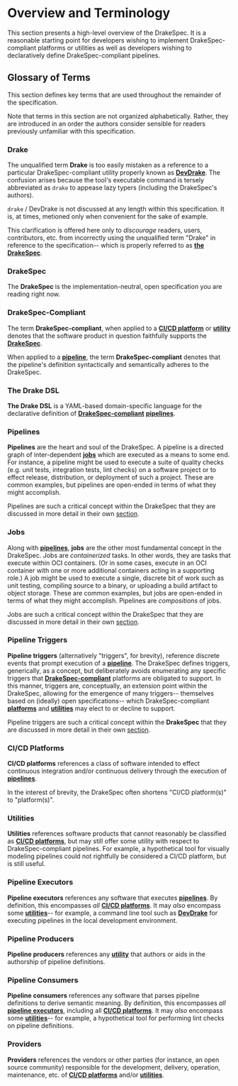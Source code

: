 # Overview and Terminology

This section presents a high-level overview of the DrakeSpec. It is a reasonable
starting point for developers wishing to implement DrakeSpec-compliant platforms
or utilities as well as developers wishing to declaratively define
DrakeSpec-compliant pipelines.

## Glossary of Terms

This section defines key terms that are used throughout the remainder of the
specification.

Note that terms in this section are not organized alphabetically. Rather, they
are introduced in an order the authors consider sensible for readers previously
unfamiliar with this specification.

### Drake

The unqualified term __Drake__ is too easily mistaken as a reference to a
particular DrakeSpec-compliant utility properly known as
[__DevDrake__](https://github.com/lovethedrake/devdrake). The confusion
arises because the tool's executable command is tersely abbreviated as `drake`
to appease lazy typers (including the DrakeSpec's authors).

`drake` / DevDrake is not discussed at any length within this specification. It
is, at times, metioned only when convenient for the sake of example.

This clarification is offered here only to _discourage_ readers, users,
contributors, etc. from incorrectly using the unqualified term "Drake" in
reference to the specification-- which is properly referred to as [__the
DrakeSpec__](#drakespec).

### DrakeSpec

The __DrakeSpec__ is the implementation-neutral, open specification you are
reading right now.

### DrakeSpec-Compliant

The term __DrakeSpec-compliant__, when applied to a [__CI/CD
platform__](#ci/cd-platforms) or [__utility__](#utilities) denotes that the
software product in question faithfully supports the
[__DrakeSpec__](#drakespec).

When applied to a [__pipeline__](#pipelines), the term __DrakeSpec-compliant__
denotes that the pipeline's definition syntactically and semantically adheres to
the DrakeSpec.

### The Drake DSL

__The Drake DSL__ is a YAML-based domain-specific language for the declarative
definition of [__DrakeSpec-compliant__](#drakespec-compliant)
[__pipelines__](#pipelines).

### Pipelines

__Pipelines__ are the heart and soul of the DrakeSpec. A pipeline is a directed
graph of inter-dependent [__jobs__](#jobs) which are executed as a means to some
end. For instance, a pipeline might be used to execute a suite of quality checks
(e.g. unit tests, integration tests, lint checks) on a software project or to
effect release, distribution, or deployment of such a project. These are common
examples, but pipelines are open-ended in terms of what they might accomplish.

Pipelines are such a critical concept within the DrakeSpec that they are
discussed in more detail in their own [section](pipelines.md).

### Jobs

Along with [__pipelines__](#pipelines), __jobs__ are the other most fundamental
concept in the DrakeSpec. Jobs are _containerized_ tasks. In other words, they
are tasks that execute within OCI containers. (Or in some cases, execute in an
OCI container with one or more additional containers acting in a supporting
role.) A job might be used to execute a single, discrete bit of work such as
unit testing, compiling source to a binary, or uploading a build artifact to
object storage. These are common examples, but jobs are open-ended in terms of
what they might accomplish. Pipelines are _compositions_ of jobs.

Jobs are such a critical concept within the DrakeSpec that they are discussed in
more detail in their own [section](jobs.md).

### Pipeline Triggers

__Pipeline triggers__ (alternatively "triggers", for brevity), reference
discrete events that prompt execution of a [__pipeline__](#pipelines). The
DrakeSpec defines triggers, generically, as a concept, but deliberately avoids
enumerating any specific triggers that
[__DrakeSpec-compliant__](#drakespec-compliant) platforms are obligated to
support. In this manner, triggers are, conceptually, an extension point within
the DrakeSpec, allowing for the emergence of many triggers-- themselves based on
(ideally) open specifications-- which DrakeSpec-compliant
[__platforms__](#ci/cd-platforms) and [__utilities__](#utilities) may elect to
or decline to support.

Pipeline triggers are such a critical concept within the __DrakeSpec__ that they
are discussed in more detail in their own [section](pipeline-triggers.md).

### CI/CD Platforms

__CI/CD platforms__ references a class of software intended to effect continuous
integration and/or continuous delivery through the execution of
[__pipelines__](#pipelines).

In the interest of brevity, the DrakeSpec often shortens "CI/CD platform(s)" to
"platform(s)".

### Utilities

__Utilities__ references software products that cannot reasonably be classified
as [__CI/CD platforms__](#ci/cd-platforms), but may still offer some utility
with respect to DrakeSpec-compliant pipelines. For example, a hypothetical tool
for visually modeling pipelines could not rightfully be considered a CI/CD
platform, but is still useful.

### Pipeline Executors

__Pipeline executors__ references any software that executes
[__pipelines__](#pipelines). By definition, this encompasses _all_ [__CI/CD
platforms__](#ci/cd-platforms). It may _also_ encompass some
[__utilities__](#utilities)-- for example, a command line tool such as
[__DevDrake__](https://github.com/lovethedrake/devdrake) for executing pipelines
in the local development environment.

### Pipeline Producers

__Pipeline producers__ references any [__utility__](#utilities) that authors
or aids in the authorship of pipeline definitions.

### Pipeline Consumers

__Pipeline consumers__ references any software that parses pipeline definitions
to derive semantic meaning. By definition, this encompasses _all_ [__pipeline
executors__](#pipeline-executors), including all [__CI/CD
platforms__](#ci/cd-platforms). It may _also_ encompass some
[__utilities__](#utilities)-- for example, a hypothetical tool for performing
lint checks on pipeline definitions.

### Providers

__Providers__ references the vendors or other parties (for instance, an open
source community) responsible for the development, delivery, operation,
maintenance, etc. of [__CI/CD platforms__](#ci/cd-platforms) and/or
[__utilities__](#utilities).
